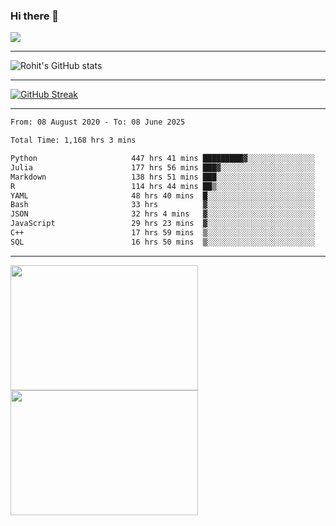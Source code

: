### Hi there 👋

 ![](https://komarev.com/ghpvc/?username=RohitRathore1&color=blueviolet)

<hr/>

![Rohit's GitHub stats](https://github-readme-stats.vercel.app/api?username=RohitRathore1&show_icons=true&theme=transparent)

<hr/>

[![GitHub Streak](http://github-readme-streak-stats.herokuapp.com?user=RohitRathore1&theme=dark&mode=weekly)](https://git.io/streak-stats)

<hr/>

<!--START_SECTION:waka-->

```txt
From: 08 August 2020 - To: 08 June 2025

Total Time: 1,168 hrs 3 mins

Python                     447 hrs 41 mins █████████▓░░░░░░░░░░░░░░░   38.33 %
Julia                      177 hrs 56 mins ███▓░░░░░░░░░░░░░░░░░░░░░   15.23 %
Markdown                   138 hrs 51 mins ███░░░░░░░░░░░░░░░░░░░░░░   11.89 %
R                          114 hrs 44 mins ██▒░░░░░░░░░░░░░░░░░░░░░░   09.82 %
YAML                       48 hrs 40 mins  █░░░░░░░░░░░░░░░░░░░░░░░░   04.17 %
Bash                       33 hrs          ▓░░░░░░░░░░░░░░░░░░░░░░░░   02.83 %
JSON                       32 hrs 4 mins   ▓░░░░░░░░░░░░░░░░░░░░░░░░   02.75 %
JavaScript                 29 hrs 23 mins  ▓░░░░░░░░░░░░░░░░░░░░░░░░   02.52 %
C++                        17 hrs 59 mins  ▒░░░░░░░░░░░░░░░░░░░░░░░░   01.54 %
SQL                        16 hrs 50 mins  ▒░░░░░░░░░░░░░░░░░░░░░░░░   01.44 %
```

<!--END_SECTION:waka-->

<hr/>

<p>
  <img src="https://wakatime.com/share/@TeAmp0is0N/3935ee43-08a3-493e-8b95-60c1f9204b15.svg" width="300" height="200">
  <img src="https://wakatime.com/share/@TeAmp0is0N/8717aacc-7340-44e0-abb1-987dc9823fcd.svg" width="300" height="200">
</p>




